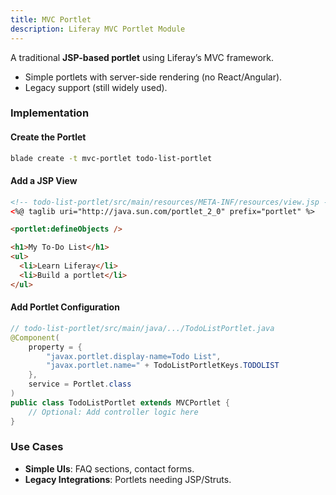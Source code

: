 ```yaml
---
title: MVC Portlet
description: Liferay MVC Portlet Module
---
```


A traditional **JSP-based portlet** using Liferay’s MVC framework.

- Simple portlets with server-side rendering (no React/Angular).
- Legacy support (still widely used).

### Implementation

#### Create the Portlet

```bash
blade create -t mvc-portlet todo-list-portlet
```

#### Add a JSP View

```html
<!-- todo-list-portlet/src/main/resources/META-INF/resources/view.jsp -->
<%@ taglib uri="http://java.sun.com/portlet_2_0" prefix="portlet" %>

<portlet:defineObjects />

<h1>My To-Do List</h1>
<ul>
  <li>Learn Liferay</li>
  <li>Build a portlet</li>
</ul>
```

#### Add Portlet Configuration

```java
// todo-list-portlet/src/main/java/.../TodoListPortlet.java
@Component(
    property = {
        "javax.portlet.display-name=Todo List",
        "javax.portlet.name=" + TodoListPortletKeys.TODOLIST
    },
    service = Portlet.class
)
public class TodoListPortlet extends MVCPortlet {
    // Optional: Add controller logic here
}
```

### Use Cases

- **Simple UIs**: FAQ sections, contact forms.
- **Legacy Integrations**: Portlets needing JSP/Struts.
